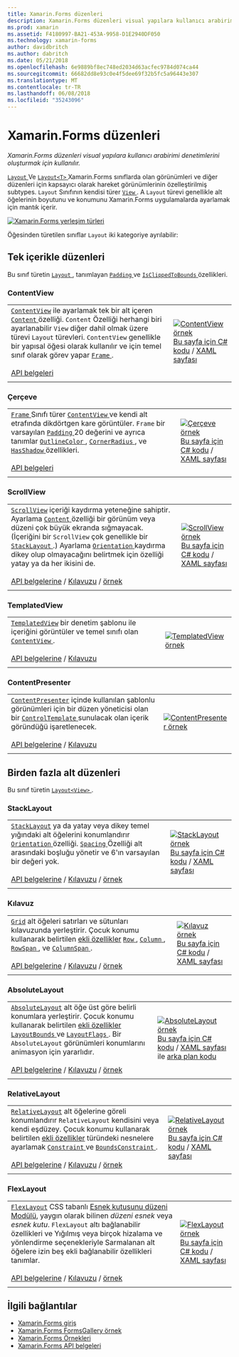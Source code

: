 ```yaml
---
title: Xamarin.Forms düzenleri
description: Xamarin.Forms düzenleri visual yapılara kullanıcı arabirimi denetimlerini oluşturmak için kullanılır. Bu makalede Xamarin.Forms dahil düzenlerini listeler.
ms.prod: xamarin
ms.assetid: F4180997-BA21-453A-9958-D1E2940DF050
ms.technology: xamarin-forms
author: davidbritch
ms.author: dabritch
ms.date: 05/21/2018
ms.openlocfilehash: 6e9889bf8ec748ed2034d63acfec9784d074ca44
ms.sourcegitcommit: 66682dd8e93c0e4f5dee69f32b5fc5a96443e307
ms.translationtype: MT
ms.contentlocale: tr-TR
ms.lasthandoff: 06/08/2018
ms.locfileid: "35243096"
---
```

# <a name="xamarinforms-layouts"></a>Xamarin.Forms düzenleri

_Xamarin.Forms düzenleri visual yapılara kullanıcı arabirimi denetimlerini oluşturmak için kullanılır._

[ `Layout` ](https://developer.xamarin.com/api/type/Xamarin.Forms.Layout) Ve [ `Layout<T>` ](https://developer.xamarin.com/api/type/Xamarin.Forms.Layout%3CT%3E/) Xamarin.Forms sınıflarda olan görünümleri ve diğer düzenleri için kapsayıcı olarak hareket görünümlerinin özelleştirilmiş subtypes. `Layout` Sınıfının kendisi türer [ `View` ](views.md). A `Layout` türevi genellikle alt öğelerinin boyutunu ve konumunu Xamarin.Forms uygulamalarda ayarlamak için mantık içerir.

[![Xamarin.Forms yerleşim türleri](layouts-images/layouts-sml.png "Xamarin.Forms yerleşim türleri")](layouts-images/layouts.png#lightbox "Xamarin.Forms yerleşim türleri")

Öğesinden türetilen sınıflar `Layout` iki kategoriye ayrılabilir:

## <a name="layouts-with-single-content"></a>Tek içerikle düzenleri

Bu sınıf türetin [ `Layout` ](https://developer.xamarin.com/api/type/Xamarin.Forms.Layout/), tanımlayan [ `Padding` ](https://developer.xamarin.com/api/property/Xamarin.Forms.Layout.Padding/) ve [ `IsClippedToBounds` ](https://developer.xamarin.com/api/property/Xamarin.Forms.Layout.IsClippedToBounds/) özellikleri.

<a name="contentView" />

### <a name="contentview"></a>ContentView

|     |     |
| --- | --- |
| [`ContentView`](https://developer.xamarin.com/api/type/Xamarin.Forms.ContentView/) ile ayarlamak tek bir alt içeren [ `Content` ](https://developer.xamarin.com/api/property/Xamarin.Forms.ContentView.Content/) özelliği. `Content` Özelliği herhangi biri ayarlanabilir `View` diğer dahil olmak üzere türevi `Layout` türevleri. `ContentView` genellikle bir yapısal öğesi olarak kullanılır ve için temel sınıf olarak görev yapar [ `Frame` ](#frame).<br /><br />[API belgeleri](https://developer.xamarin.com/api/type/Xamarin.Forms.ContentView/) | [![ContentView örnek](layouts-images/ContentView.png "ContentView örnek")](layouts-images/ContentView-Large.png#lightbox "ContentView örneği")<br />[Bu sayfa için C# kodu](https://github.com/xamarin/xamarin-forms-samples/blob/master/FormsGallery/FormsGallery/FormsGallery/CodeExamples/ContentViewDemoPage.cs) / [XAML sayfası](https://github.com/xamarin/xamarin-forms-samples/blob/master/FormsGallery/FormsGallery/FormsGallery/XamlExamples/ContentViewDemoPage.xaml) |
|     |     |

<a named="frame" />

### <a name="frame"></a>Çerçeve

|     |     |
| --- | --- |
| [ `Frame` ](https://developer.xamarin.com/api/type/Xamarin.Forms.Frame/) Sınıfı türer [ `ContentView` ](#contentView) ve kendi alt etrafında dikdörtgen kare görüntüler. `Frame` bir varsayılan [ `Padding` ](https://developer.xamarin.com/api/property/Xamarin.Forms.Layout.Padding/) 20 değerini ve ayrıca tanımlar [ `OutlineColor` ](https://developer.xamarin.com/api/property/Xamarin.Forms.Frame.OutlineColor/), [ `CornerRadius` ](https://developer.xamarin.com/api/property/Xamarin.Forms.Frame.CornerRadius/), ve [ `HasShadow` ](https://developer.xamarin.com/api/property/Xamarin.Forms.Frame.HasShadow/)özellikleri.<br /><br />[API belgeleri](https://developer.xamarin.com/api/type/Xamarin.Forms.Frame/) | [![Çerçeve örnek](layouts-images/Frame.png "çerçeve örnek")](layouts-images/Frame-Large.png#lightbox "çerçeve örneği")<br />[Bu sayfa için C# kodu](https://github.com/xamarin/xamarin-forms-samples/blob/master/FormsGallery/FormsGallery/FormsGallery/CodeExamples/FrameDemoPage.cs) / [XAML sayfası](https://github.com/xamarin/xamarin-forms-samples/blob/master/FormsGallery/FormsGallery/FormsGallery/XamlExamples/FrameDemoPage.xaml) |
|     |     |

<a name="scrollView" />

### <a name="scrollview"></a>ScrollView

|     |     |
| --- | --- |
| [`ScrollView`](https://developer.xamarin.com/api/type/Xamarin.Forms.ScrollView/) içeriği kaydırma yeteneğine sahiptir. Ayarlama [ `Content` ](https://developer.xamarin.com/api/property/Xamarin.Forms.ScrollView.Content/) özelliği bir görünüm veya düzeni çok büyük ekranda sığmayacak. (İçeriğini bir `ScrollView` çok genellikle bir [ `StackLayout` ](#stackLayout).) Ayarlama [ `Orientation` ](https://developer.xamarin.com/api/property/Xamarin.Forms.ScrollView.Orientation/) kaydırma dikey olup olmayacağını belirtmek için özelliği yatay ya da her ikisini de.<br /><br />[API belgelerine](https://developer.xamarin.com/api/type/Xamarin.Forms.ScrollView/) / [Kılavuzu](~/xamarin-forms/user-interface/layouts/scroll-view.md) / [örnek](https://developer.xamarin.com/samples/xamarin-forms/UserInterface/Layout/) | [![ScrollView örnek](layouts-images/ScrollView.png "ScrollView örnek")](layouts-images/ScrollView-Large.png#lightbox "ScrollView örneği")<br />[Bu sayfa için C# kodu](https://github.com/xamarin/xamarin-forms-samples/blob/master/FormsGallery/FormsGallery/FormsGallery/CodeExamples/ScrollViewDemoPage.cs) / [XAML sayfası](https://github.com/xamarin/xamarin-forms-samples/blob/master/FormsGallery/FormsGallery/FormsGallery/XamlExamples/ScrollViewDemoPage.xaml) |
|     |     |

### <a name="templatedview"></a>TemplatedView

|     |     |
| --- | --- |
| [`TemplatedView`](https://developer.xamarin.com/api/type/Xamarin.Forms.TemplatedView/) bir denetim şablonu ile içeriğini görüntüler ve temel sınıfı olan [ `ContentView` ](#contentView).<br /><br />[API belgelerine](https://developer.xamarin.com/api/type/Xamarin.Forms.TemplatedView/) / [Kılavuzu](~/xamarin-forms/app-fundamentals/templates/control-templates/index.md) | [![TemplatedView örnek](layouts-images/TemplatedView.png "TemplatedView örnek")](layouts-images/TemplatedView.png#lightbox "TemplatedView örneği") |
|     |     |

### <a name="contentpresenter"></a>ContentPresenter

|     |     |
| --- | --- |
| [`ContentPresenter`](https://developer.xamarin.com/api/type/Xamarin.Forms.ContentPresenter/) içinde kullanılan şablonlu görünümleri için bir düzen yöneticisi olan bir [ `ControlTemplate` ](https://developer.xamarin.com/api/type/Xamarin.Forms.ControlTemplate/) sunulacak olan içerik göründüğü işaretlenecek.<br /><br />[API belgelerine](https://developer.xamarin.com/api/type/Xamarin.Forms.ContentPresenter/) / [Kılavuzu](~/xamarin-forms/app-fundamentals/templates/control-templates/index.md) | [![ContentPresenter örnek](layouts-images/ContentPresenter.png "ContentPresenter örnek")](layouts-images/ContentPresenter.png#lightbox "ContentPresenter örneği") |
|     |     |

## <a name="layouts-with-multiple-children"></a>Birden fazla alt düzenleri

Bu sınıf türetin [ `Layout<View>` ](https://developer.xamarin.com/api/type/Xamarin.Forms.Layout%3CT%3E/).

<a name="stackLayout" />

### <a name="stacklayout"></a>StackLayout

|     |     |
| --- | --- |
| [`StackLayout`](https://developer.xamarin.com/api/type/Xamarin.Forms.StackLayout/) ya da yatay veya dikey temel yığındaki alt öğelerini konumlandırır [ `Orientation` ](https://developer.xamarin.com/api/property/Xamarin.Forms.StackLayout.Orientation/) özelliği. [ `Spacing` ](https://developer.xamarin.com/api/property/Xamarin.Forms.StackLayout.Spacing/) Özelliği alt arasındaki boşluğu yönetir ve 6'ın varsayılan bir değeri yok.<br /><br />[API belgelerine](https://developer.xamarin.com/api/type/Xamarin.Forms.StackLayout/) / [Kılavuzu](~/xamarin-forms/user-interface/layouts/stack-layout.md) / [örnek](https://developer.xamarin.com/samples/xamarin-forms/UserInterface/Layout/)| [![StackLayout örnek](layouts-images/StackLayout.png "StackLayout örnek")](layouts-images/StackLayout-Large.png#lightbox "StackLayout örneği")<br />[Bu sayfa için C# kodu](https://github.com/xamarin/xamarin-forms-samples/blob/master/FormsGallery/FormsGallery/FormsGallery/CodeExamples/StackLayoutDemoPage.cs) / [XAML sayfası](https://github.com/xamarin/xamarin-forms-samples/blob/master/FormsGallery/FormsGallery/FormsGallery/XamlExamples/StackLayoutDemoPage.xaml) |
|     |     |

<a name="grid" />

### <a name="grid"></a>Kılavuz

|     |     |
| --- | --- |
| [`Grid`](https://developer.xamarin.com/api/type/Xamarin.Forms.Grid/) alt öğeleri satırları ve sütunları kılavuzunda yerleştirir. Çocuk konumu kullanarak belirtilen [ekli özellikler](~/xamarin-forms/xaml/attached-properties.md) [ `Row` ](https://developer.xamarin.com/api/field/Xamarin.Forms.Grid.RowProperty/), [ `Column` ](https://developer.xamarin.com/api/field/Xamarin.Forms.Grid.ColumnProperty/), [ `RowSpan` ](https://developer.xamarin.com/api/field/Xamarin.Forms.Grid.RowSpanProperty/), ve [ `ColumnSpan` ](https://developer.xamarin.com/api/field/Xamarin.Forms.Grid.ColumnSpanProperty/).<br /><br />[API belgelerine](https://developer.xamarin.com/api/type/Xamarin.Forms.Grid/) / [Kılavuzu](~/xamarin-forms/user-interface/layouts/grid.md) / [örnek](https://developer.xamarin.com/samples/xamarin-forms/UserInterface/Layout/) | [![Kılavuz örnek](layouts-images/Grid.png "kılavuz örnek")](layouts-images/Grid-Large.png#lightbox "kılavuz örneği")<br />[Bu sayfa için C# kodu](https://github.com/xamarin/xamarin-forms-samples/blob/master/FormsGallery/FormsGallery/FormsGallery/CodeExamples/GridDemoPage.cs) / [XAML sayfası](https://github.com/xamarin/xamarin-forms-samples/blob/master/FormsGallery/FormsGallery/FormsGallery/XamlExamples/GridDemoPage.xaml) |
|     |     |

### <a name="absolutelayout"></a>AbsoluteLayout

|     |     |
| --- | --- |
| [`AbsoluteLayout`](https://developer.xamarin.com/api/type/Xamarin.Forms.AbsoluteLayout/) alt öğe üst göre belirli konumlara yerleştirir. Çocuk konumu kullanarak belirtilen [ekli özellikler](~/xamarin-forms/xaml/attached-properties.md) [ `LayoutBounds` ](https://developer.xamarin.com/api/field/Xamarin.Forms.AbsoluteLayout.LayoutBoundsProperty/) ve [ `LayoutFlags` ](https://developer.xamarin.com/api/field/Xamarin.Forms.AbsoluteLayout.LayoutFlagsProperty/). Bir `AbsoluteLayout` görünümleri konumlarını animasyon için yararlıdır.<br /><br />[API belgelerine](https://developer.xamarin.com/api/type/Xamarin.Forms.AbsoluteLayout/) / [Kılavuzu](~/xamarin-forms/user-interface/layouts/absolute-layout.md) / [örnek](https://developer.xamarin.com/samples/xamarin-forms/UserInterface/Layout/) | [![AbsoluteLayout örnek](layouts-images/AbsoluteLayout.png "AbsoluteLayout örnek")](layouts-images/AbsoluteLayout-Large.png#lightbox "AbsoluteLayout örneği")<br />[Bu sayfa için C# kodu](https://github.com/xamarin/xamarin-forms-samples/blob/master/FormsGallery/FormsGallery/FormsGallery/CodeExamples/AbsoluteLayoutdDemoPage.cs) / [XAML sayfası](https://github.com/xamarin/xamarin-forms-samples/blob/master/FormsGallery/FormsGallery/FormsGallery/XamlExamples/AbsoluteLayoutDemoPage.xaml) ile [arka plan kodu](https://github.com/xamarin/xamarin-forms-samples/blob/master/FormsGallery/FormsGallery/FormsGallery/XamlExamples/AbsoluteLayoutDemoPage.xaml.cs) |
|     |     |

### <a name="relativelayout"></a>RelativeLayout

|     |     |
| --- | --- |
| [`RelativeLayout`](https://developer.xamarin.com/api/type/Xamarin.Forms.RelativeLayout/) alt öğelerine göreli konumlandırır `RelativeLayout` kendisini veya kendi eşdüzey. Çocuk konumu kullanarak belirtilen [ekli özellikler](~/xamarin-forms/xaml/attached-properties.md) türündeki nesnelere ayarlamak [ `Constraint` ](https://developer.xamarin.com/api/type/Xamarin.Forms.Constraint/) ve [ `BoundsConstraint` ](https://developer.xamarin.com/api/type/Xamarin.Forms.Constraint/).<br /><br />[API belgelerine](https://developer.xamarin.com/api/type/Xamarin.Forms.RelativeLayout/) / [Kılavuzu](~/xamarin-forms/user-interface/layouts/relative-layout.md) / [örnek](https://developer.xamarin.com/samples/xamarin-forms/UserInterface/Layout/) | [![RelativeLayout örnek](layouts-images/RelativeLayout.png "RelativeLayout örnek")](layouts-images/RelativeLayout-Large.png#lightbox "RelativeLayout örneği")<br />[Bu sayfa için C# kodu](https://github.com/xamarin/xamarin-forms-samples/blob/master/FormsGallery/FormsGallery/FormsGallery/CodeExamples/RelativeLayoutDemoPage.cs) / [XAML sayfası](https://github.com/xamarin/xamarin-forms-samples/blob/master/FormsGallery/FormsGallery/FormsGallery/XamlExamples/RelativeLayoutDemoPage.xaml) |
|     |     |

### <a name="flexlayout"></a>FlexLayout

|     |     |
| --- | --- |
| [`FlexLayout`](xref:Xamarin.Forms.FlexLayout) CSS tabanlı [Esnek kutusunu düzeni Modülü](http://www.w3.org/TR/css-flexbox-1/), yaygın olarak bilinen _düzeni esnek_ veya _esnek kutu_. `FlexLayout` altı bağlanabilir özellikleri ve Yığılmış veya birçok hizalama ve yönlendirme seçenekleriyle Sarmalanan alt öğelere izin beş ekli bağlanabilir özellikleri tanımlar.<br /><br />[API belgelerine](xref:Xamarin.Forms.FlexLayout) / [Kılavuzu](~/xamarin-forms/user-interface/layouts/flex-layout.md) / [örnek](https://developer.xamarin.com/samples/xamarin-forms/UserInterface/FlexLayoutDemos/) | [![FlexLayout örnek](layouts-images/FlexLayout.png "FlexLayout örnek")](layouts-images/FlexLayout-Large.png#lightbox "FlexLayout örneği")<br />[Bu sayfa için C# kodu](https://github.com/xamarin/xamarin-forms-samples/blob/master/FormsGallery/FormsGallery/FormsGallery/CodeExamples/FlexLayoutDemoPage.cs) / [XAML sayfası](https://github.com/xamarin/xamarin-forms-samples/blob/master/FormsGallery/FormsGallery/FormsGallery/XamlExamples/FlexLayoutDemoPage.xaml) |
|     |     |

## <a name="related-links"></a>İlgili bağlantılar

- [Xamarin.Forms giriş](~/xamarin-forms/get-started/introduction-to-xamarin-forms.md)
- [Xamarin.Forms FormsGallery örnek](https://developer.xamarin.com/samples/FormsGallery/)
- [Xamarin.Forms Örnekleri](https://developer.xamarin.com/samples/xamarin-forms/all/)
- [Xamarin.Forms API belgeleri](https://developer.xamarin.com/api/root/Xamarin.Forms/)
